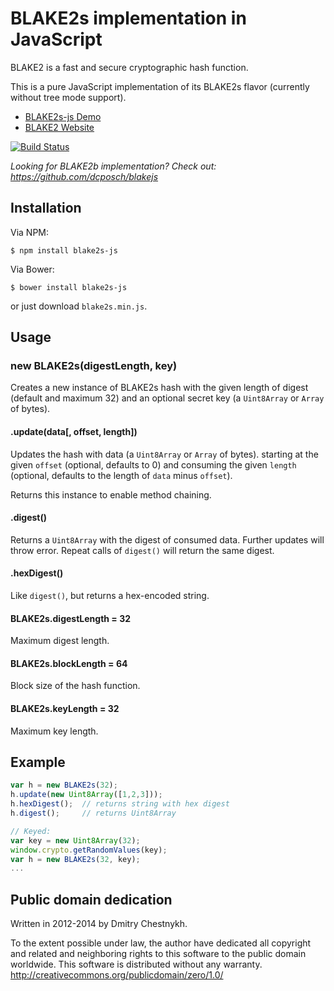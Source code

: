 BLAKE2s implementation in JavaScript
====================================

BLAKE2 is a fast and secure cryptographic hash function.

This is a pure JavaScript implementation of its BLAKE2s flavor
(currently without tree mode support).

* [BLAKE2s-js Demo](https://dchest.github.io/blake2s-js/)
* [BLAKE2 Website](https://blake2.net)

[![Build Status](https://travis-ci.org/dchest/blake2s-js.svg?branch=master)
](https://travis-ci.org/dchest/blake2s-js)

*Looking for BLAKE2b implementation? Check out:
<https://github.com/dcposch/blakejs>*

Installation
------------

Via NPM:

    $ npm install blake2s-js

Via Bower:

    $ bower install blake2s-js


or just download `blake2s.min.js`.


Usage
-----

### new BLAKE2s(digestLength, key)

Creates a new instance of BLAKE2s hash with the given length of digest (default
and maximum 32) and an optional secret key (a `Uint8Array` or `Array` of
bytes).


#### .update(data[, offset, length])

Updates the hash with data (a `Uint8Array` or `Array` of bytes).  starting at
the given `offset` (optional, defaults to 0) and consuming the given `length`
(optional, defaults to the length of `data` minus `offset`).

Returns this instance to enable method chaining.


#### .digest()

Returns a `Uint8Array` with the digest of consumed data. Further updates will
throw error. Repeat calls of `digest()` will return the same digest.


#### .hexDigest()

Like `digest()`, but returns a hex-encoded string.


#### BLAKE2s.digestLength = 32

Maximum digest length.


#### BLAKE2s.blockLength = 64

Block size of the hash function.


#### BLAKE2s.keyLength = 32

Maximum key length.


Example
-------

```javascript
var h = new BLAKE2s(32);
h.update(new Uint8Array([1,2,3]));
h.hexDigest();  // returns string with hex digest
h.digest();     // returns Uint8Array

// Keyed:
var key = new Uint8Array(32);
window.crypto.getRandomValues(key);
var h = new BLAKE2s(32, key);
...
```



Public domain dedication
------------------------

Written in 2012-2014 by Dmitry Chestnykh.

To the extent possible under law, the author have dedicated all copyright
and related and neighboring rights to this software to the public domain
worldwide. This software is distributed without any warranty.
<http://creativecommons.org/publicdomain/zero/1.0/>
